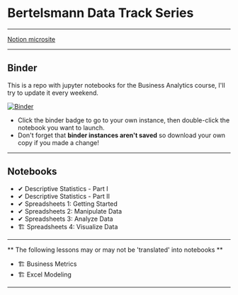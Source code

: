 # Bertelsmann Data Track Series

---
[Notion microsite](https://jeweled-sociology-9d9.notion.site/Bertelsmann-Data-Track-8464afff5a4c427390f5b151b43a7eac)

---
## Binder

This is a repo with jupyter notebooks for the Business Analytics course, I'll try to update it every weekend.

[![Binder](https://mybinder.org/badge_logo.svg)](https://mybinder.org/v2/gh/puentejose/bertelsmann-data-track.git/HEAD)

* Click the binder badge to go to your own instance, then double-click the notebook you want to launch.
* Don't forget that **binder instances aren't saved** so download your own copy if you made a change!

---
## Notebooks

* ✔ Descriptive Statistics - Part I
* ✔ Descriptive Statistics - Part II
* ✔ Spreadsheets 1: Getting Started
* ✔ Spreadsheets 2: Manipulate Data
* ✔ Spreadsheets 3: Analyze Data
* 🏗 Spreadsheets 4: Visualize Data

---
** The following lessons may or may not be 'translated' into notebooks **
* 🏗 Business Metrics
* 🏗 Excel Modeling

---